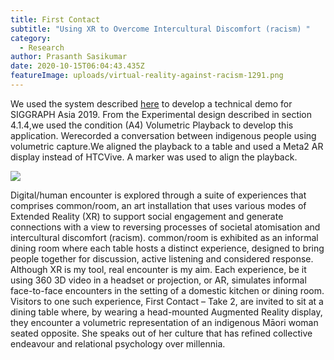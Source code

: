 ```yaml
---
title: First Contact
subtitle: "Using XR to Overcome Intercultural Discomfort (racism) "
category:
  - Research
author: Prasanth Sasikumar
date: 2020-10-15T06:04:43.435Z
featureImage: uploads/virtual-reality-against-racism-1291.png
---
```

We used the system described [here](https://prasanthsasikumar.com/wearable-remote-fusion) to develop a technical demo for SIGGRAPH Asia 2019. From the Experimental design described in section 4.1.4,we used the condition (A4) Volumetric Playback to develop this application. Werecorded a conversation between indigenous people using volumetric capture.We aligned the playback to a table and used a Meta2 AR display instead of HTCVive. A marker was used to align the playback.

![](uploads/screen-shot-2021-01-16-at-7.10.01-pm.png)



Digital/human encounter is explored through a suite of experiences that comprises common/room, an art installation that uses various modes of Extended Reality (XR) to support social engagement and generate connections with a view to reversing processes of societal atomisation and intercultural discomfort (racism). common/room is exhibited as an informal dining room where each table hosts a distinct experience, designed to bring people together for discussion, active listening and considered response. Although XR is my tool, real encounter is my aim. Each experience, be it using 360 3D video in a headset or projection, or AR, simulates informal face-to-face encounters in the setting of a domestic kitchen or dining room. Visitors to one such experience, First Contact – Take 2, are invited to sit at a dining table where, by wearing a head-mounted Augmented Reality display, they encounter a volumetric representation of an indigenous Māori woman seated opposite. She speaks out of her culture that has refined collective endeavour and relational psychology over millennia.
